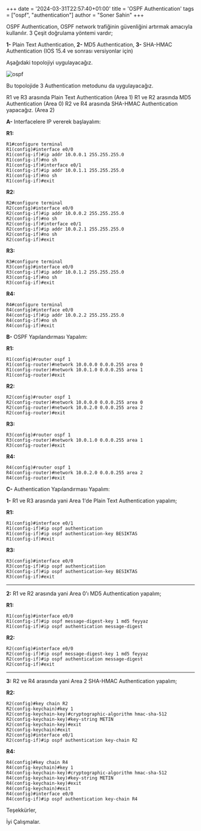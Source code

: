 +++
date = '2024-03-31T22:57:40+01:00'
title = 'OSPF Authentication'
tags = ["ospf", "authentication"]
author = "Soner Sahin"
+++

OSPF Authentication, OSPF network trafiğinin güvenliğini artırmak amacıyla kullanılır. 
3 Çeşit doğrulama yöntemi vardır;

**1-** Plain Text Authentication,
**2-** MD5 Authentication,
**3-** SHA-HMAC Authentication (IOS 15.4 ve sonrası versiyonlar için)

Aşağıdaki topolojiyi uygulayacağız.

![ospf](/images/ospf-authentication/1.png)

Bu topolojide 3 Authentication metodunu da uygulayacağız.

R1 ve R3 arasında Plain Text Authentication (Area 1)
R1 ve R2 arasında MD5 Authentication (Area 0)
R2 ve R4 arasında SHA-HMAC Authentication yapacağız. (Area 2)

**A-** Interfacelere IP vererek başlayalım:

**R1:**
```
R1#configure terminal 
R1(config)#interface e0/0
R1(config-if)#ip addr 10.0.0.1 255.255.255.0
R1(config-if)#no sh
R1(config-if)#interface e0/1
R1(config-if)#ip addr 10.0.1.1 255.255.255.0
R1(config-if)#no sh
R1(config-if)#exit
```

**R2:**
```
R2#configure terminal 
R2(config)#interface e0/0
R2(config-if)#ip addr 10.0.0.2 255.255.255.0
R2(config-if)#no sh
R2(config-if)#interface e0/1
R2(config-if)#ip addr 10.0.2.1 255.255.255.0
R2(config-if)#no sh
R2(config-if)#exit
```

**R3:**
```
R3#configure terminal 
R3(config)#interface e0/0
R3(config-if)#ip addr 10.0.1.2 255.255.255.0
R3(config-if)#no sh
R3(config-if)#exit
```

**R4:**
```
R4#configure terminal 
R4(config)#interface e0/0
R4(config-if)#ip addr 10.0.2.2 255.255.255.0
R4(config-if)#no sh
R4(config-if)#exit
```


**B-** OSPF Yapılandırması Yapalım:

**R1:**
```
R1(config)#router ospf 1
R1(config-router)#network 10.0.0.0 0.0.0.255 area 0
R1(config-router)#network 10.0.1.0 0.0.0.255 area 1
R1(config-router)#exit
```

**R2:**
```
R2(config)#router ospf 1
R2(config-router)#network 10.0.0.0 0.0.0.255 area 0
R2(config-router)#network 10.0.2.0 0.0.0.255 area 2
R2(config-router)#exit
```

**R3:**
```
R3(config)#router ospf 1
R3(config-router)#network 10.0.1.0 0.0.0.255 area 1
R3(config-router)#exit
```

**R4:**
```
R4(config)#router ospf 1
R4(config-router)#network 10.0.2.0 0.0.0.255 area 2
R4(config-router)#exit
```


**C-** Authentication Yapılandırması Yapalım:

**1-** R1 ve R3 arasında yani Area 1'de Plain Text Authentication yapalım;

**R1:**
```
R1(config)#interface e0/1
R1(config-if)#ip ospf authentication
R1(config-if)#ip ospf authentication-key BESIKTAS
R1(config-if)#exit
```

**R3:**
```
R3(config)#interface e0/0
R3(config-if)#ip ospf authenticatiion
R3(config-if)#ip ospf authentication-key BESIKTAS
R3(config-if)#exit
```


------------------------------------------------------------------------

**2:** R1 ve R2 arasında yani Area 0'ı MD5 Authentication yapalım;

**R1:**
```
R1(config)#interface e0/0
R1(config-if)#ip ospf message-digest-key 1 md5 feyyaz
R1(config-if)#ip ospf authentication message-digest
```

**R2:**
```
R2(config)#interface e0/0
R2(config-if)#ip ospf message-digest-key 1 md5 feyyaz
R2(config-if)#ip ospf authentication message-digest
R2(config-if)#exit
```

------------------------------------------------------------------------

**3:** R2 ve R4 arasında yani Area 2 SHA-HMAC Authentication yapalım;

**R2:**
```
R2(config)#key chain R2
R2(config-keychain)#key 1
R2(config-keychain-key)#cryptographic-algorithm hmac-sha-512 
R2(config-keychain-key)#key-string METIN
R2(config-keychain-key)#exit
R2(config-keychain)#exit
R2(config)#interface e0/1
R2(config-if)#ip ospf authentication key-chain R2
```

**R4:**
```
R4(config)#key chain R4
R4(config-keychain)#key 1
R4(config-keychain-key)#cryptographic-algorithm hmac-sha-512
R4(config-keychain-key)#key-string METIN
R4(config-keychain-key)#exit
R4(config-keychain)#exit
R4(config)#interface e0/0
R4(config-if)#ip ospf authentication key-chain R4

```


Teşekkürler,

İyi Çalışmalar.